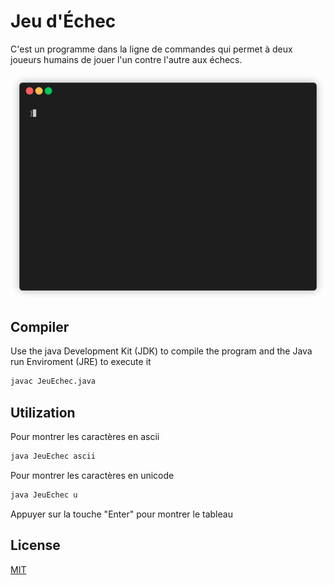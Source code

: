 # Jeu d'Échec

C'est un programme dans la ligne de commandes qui permet à deux joueurs humains de jouer l'un contre l'autre aux échecs.

<p align="center"><img src="/demo.gif?raw=true"/></p>

## Compiler

Use the java Development Kit (JDK) to compile the program and the Java run Enviroment (JRE) to execute it

```bash
javac JeuEchec.java
```

## Utilization

Pour montrer les caractères en ascii
```bash
java JeuEchec ascii
```


Pour montrer les caractères en unicode
```bash
java JeuEchec u
```

Appuyer sur la touche "Enter" pour montrer le tableau


## License
[MIT](https://choosealicense.com/licenses/mit/)
